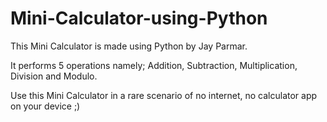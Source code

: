 # Mini-Calculator-using-Python

This Mini Calculator is made using Python by Jay Parmar. 

It performs 5 operations namely; Addition, Subtraction, Multiplication, Division and Modulo. 

Use this Mini Calculator in a rare scenario of no internet, no calculator app on your device ;)
